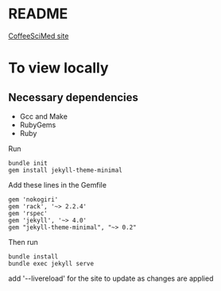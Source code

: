 # README

[CoffeeSciMed site](https://coffeemedsci.com)


# To view locally
## Necessary dependencies
- Gcc and Make
- RubyGems
- Ruby

Run 
```
bundle init
gem install jekyll-theme-minimal
```

Add these lines in the Gemfile
```
gem 'nokogiri'
gem 'rack', '~> 2.2.4'
gem 'rspec'
gem 'jekyll', '~> 4.0'
gem "jekyll-theme-minimal", "~> 0.2"
```
Then run
```
bundle install
bundle exec jekyll serve
```

add '--livereload' for the site to update as changes are applied